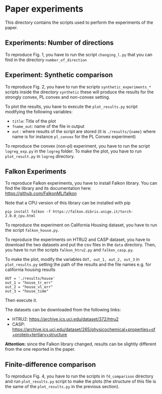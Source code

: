 # Paper experiments

This directory contains the scripts used to perform the experiments of the paper.

## Experiments: Number of directions
To reproduce Fig. 1, you have to run the script `changing_l.py` that you can find in the directory `number_of_direction`

## Experiment: Synthetic comparison
To reproduce Fig. 2, you have to run the scripts `synthetic_experiments_*` scripts inside the directory `synthetic` these will produce the results for the strongly convex, PL convex and non-convex setting. 

To plot the results, you have to execute the `plot_results.py` script modifying the following variables:

- `title`: Title of the plot
- `fname_out`: name of the file in output
- `out` : where results of the script are stored (it is `./results/{name}` where name is for instance `pl_convex` for the PL Convex experiment)

To reproduce the convex (non-pl) experiment, you have to run the script `logreg_exp.py` in the `logreg` folder. To make the plot, you have to run `plot_result.py` in `logreg` directory.

## Falkon Experiments

To reproduce Falkon experiments, you have to install Falkon library. You can find the library and its documentation here: https://github.com/FalkonML/falkon

Note that a CPU version of this library can be installed with pip

```
pip install falkon -f https://falkon.dibris.unige.it/torch-2.0.0_cpu.html
```

To reproduce the experiment on California Housing dataset, you have to run the script `falkon_house.py`. 

To reproduce the experiments on HTRU2 and CASP dataset, you have to download the two datasets and put the csv files in the `data` directory. Then, you have to run the scripts `falkon_htru2.py` and `falkon_casp.py`.

To make the plot, modify the variables `OUT, out_1, out_2, out_3` in `plot_results.py` setting the path of the results and the file names e.g. for california housing results

```
OUT = './results/house'
out_1 = "house_tr_err"
out_2 = "house_vl_err"
out_3 = "house_time"
```

Then execute it.

The datasets can be downloaded from the following links:

- HTRU2: https://archive.ics.uci.edu/dataset/372/htru2
- CASP: https://archive.ics.uci.edu/dataset/265/physicochemical+properties+of+protein+tertiary+structure



**Attention:** since the Falkon library changed, results can be slightly different from the one reported in the paper.

## Finite-difference comparison

To reproduce Fig. 4, you have to run the scripts in `fd_comparison` directory and run `plot_results.py` script to make the plots (the structure of this file is the same of the `plot_results.py` in the previous section).
